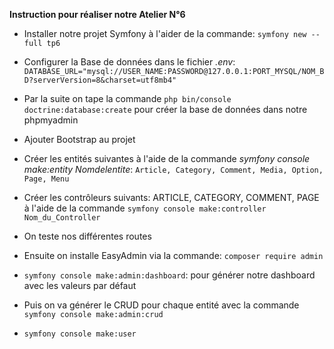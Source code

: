 **Instruction pour réaliser notre Atelier N°6**

- Installer notre projet Symfony à l'aider de la commande: ````symfony new --full tp6````
- Configurer la Base de données dans le fichier *.env*: `````DATABASE_URL="mysql://USER_NAME:PASSWORD@127.0.0.1:PORT_MYSQL/NOM_BD?serverVersion=8&charset=utf8mb4"`````
- Par la suite on tape la commande `````php bin/console doctrine:database:create````` pour créer la base de données dans notre phpmyadmin
- Ajouter Bootstrap au projet
- Créer les entités suivantes à l'aide de la commande *symfony console make:entity Nomdelentite*:
`````Article, Category, Comment, Media, Option, Page, Menu`````
- Créer les contrôleurs suivants: ARTICLE, CATEGORY, COMMENT, PAGE à l'aide de la commande `````symfony console make:controller Nom_du_Controller`````

- On teste nos différentes routes
- Ensuite on installe EasyAdmin via la commande: ````composer require admin````
- ````symfony console make:admin:dashboard````: pour générer notre dashboard avec les valeurs par défaut
- Puis on va générer le CRUD pour chaque entité avec la commande ````symfony console make:admin:crud````


- ````symfony console make:user````